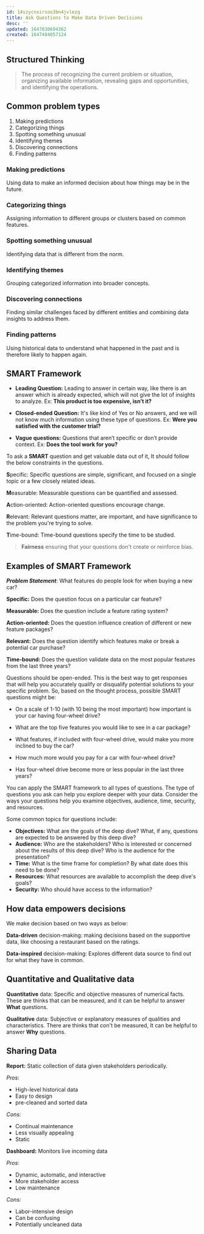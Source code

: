 ```yaml
---
id: 14szycnxirsoo3bn4jvlezq
title: Ask Questions to Make Data Driven Decisions
desc: ''
updated: 1647830694362
created: 1647484057124
---
```

## Structured Thinking

> The process of recognizing the current problem or situation, organizing available information, revealing gaps and opportunities, and identifying the operations.

## Common problem types

1. Making predictions
2. Categorizing things
3. Spotting something unusual
4. Identifying themes
5. Discovering connections
6. Finding patterns

### Making predictions

Using data to make an informed decision about how things may be in the future.

### Categorizing things

Assigning information to different groups or clusters based on common features.

### Spotting something unusual

Identifying data that is different from the norm.

### Identifying themes

Grouping categorized information into broader concepts.

### Discovering connections

Finding similar challenges faced by different entities and combining data insights to address them.

### Finding patterns

Using historical data to understand what happened in the past and is therefore likely to happen again.

## SMART Framework

- **Leading Question:** Leading to answer in certain way, like there is an answer which is already expected, which will not give the lot of insights to analyze.
Ex: **This product is too expensive, isn’t it?**

- **Closed-ended Question:** It's like kind of Yes or No answers, and we will not know much information using these type of questions. Ex: **Were you satisfied with the customer trial?**

- **Vague questions:** Questions that aren’t specific or don’t provide context. Ex: **Does the tool work for you?**

To ask a **SMART** question and get valuable data out of it, It should follow the below constraints in the questions.

**S**pecific: Specific questions are simple, significant, and focused on a single topic or a few closely related ideas.

**M**easurable: Measurable questions can be quantified and assessed.

**A**ction-oriented: Action-oriented questions encourage change.

**R**elevant: Relevant questions matter, are important, and have significance to the problem you're trying to solve.

**T**ime-bound: Time-bound questions specify the time to be studied.

> **Fairness** ensuring that your questions don't create or reinforce bias.

## Examples of SMART Framework

**_Problem Statement_**: What features do people look for when buying a new car?

**Specific:** Does the question focus on a particular car feature?

**Measurable:** Does the question include a feature rating system?

**Action-oriented:** Does the question influence creation of different or new feature packages?

**Relevant:** Does the question identify which features make or break a potential car purchase?

**Time-bound:** Does the question validate data on the most popular features from the last three years?

Questions should be open-ended. This is the best way to get responses that will help you accurately qualify or disqualify potential solutions to your specific problem. So, based on the thought process, possible SMART questions might be:

- On a scale of 1-10 (with 10 being the most important) how important is your car having four-wheel drive?

- What are the top five features you would like to see in a car package?

- What features, if included with four-wheel drive, would make you more inclined to buy the car?

- How much more would you pay for a car with four-wheel drive?

- Has four-wheel drive become more or less popular in the last three years?

You can apply the SMART framework to all types of questions. The type of questions you ask can help you explore deeper with your data. Consider the ways your questions help you examine objectives, audience, time, security, and resources.

Some common topics for questions include:

- **Objectives:** What are the goals of the deep dive? What, if any, questions are expected to be answered by this deep dive?
- **Audience:** Who are the stakeholders? Who is interested or concerned about the results of this deep dive? Who is the audience for the presentation?
- **Time:** What is the time frame for completion? By what date does this need to be done?
- **Resources:** What resources are available to accomplish the deep dive's goals?
- **Security:** Who should have access to the information?

## How data empowers decisions

We make decision based on two ways as below:

**Data-driven** decision-making: making decisions based on the supportive data, like choosing a restaurant based on the ratings.

**Data-inspired** decision-making: Explores different data source to find out for what they have in common.

## Quantitative and Qualitative data

**Quantitative** data: Specific and objective measures of numerical facts. These are thinks that can be measured, and it can be helpful to answer **What** questions.

**Qualitative** data: Subjective or explanatory measures of qualities and characteristics. There are thinks that con't be measured, It can be helpful to answer **Why** questions.

## Sharing Data

**Report:** Static collection of data given stakeholders periodically.

_Pros:_

- High-level historical data
- Easy to design
- pre-cleaned and sorted data

_Cons:_

- Continual maintenance
- Less visually appealing
- Static

**Dashboard:** Monitors live incoming data

_Pros:_

- Dynamic, automatic, and interactive
- More stakeholder access
- Low maintenance

_Cons:_

- Labor-intensive design
- Can be confusing
- Potentially uncleaned data

